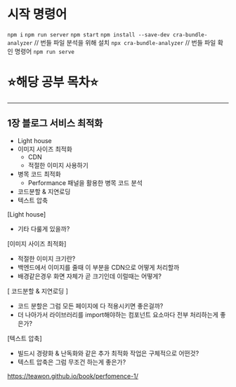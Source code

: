 # 시작 명령어

`npm i`
`npm run server`
`npm start`
`npm install --save-dev cra-bundle-analyzer` // 번들 파일 분석을 위해 설치
`npx cra-bundle-analyzer` // 번들 파일 확인 명령어
`npm run serve`

# ⭐해당 공부 목차⭐

---

## 1장 블로그 서비스 최적화

- Light house
- 이미지 사이즈 최적화
  - CDN
  - 적절한 이미지 사용하기
- 병목 코드 최적화
  - Performance 패널을 활용한 병목 코드 분석
- 코드분할 & 지연로딩
- 텍스트 압축

[Light house]

- 기타 다룰게 있을까?

[이미지 사이즈 최적화]

- 적절한 이미지 크기란?
- 백엔드에서 이미지를 줄때 이 부분을 CDN으로 어떻게 처리할까
- 배경같은경우 화면 자체가 곧 크기인데 이럴때는 어떻게?

[ 코드분할 & 지연로딩 ]

- 코드 분할은 그럼 모든 페이지에 다 적용시키면 좋은걸까?
- 더 나아가서 라이브러리를 import해야하는 컴포넌트 요소마다 전부 처리하는게 좋은가?

[텍스트 압축]

- 빌드시 경량화 & 난독화와 같은 추가 최적화 작업은 구체적으로 어떤것?
- 텍스트 압축은 그럼 무조건 하는게 좋은가?

https://teawon.github.io/book/perfomence-1/
